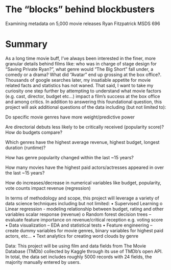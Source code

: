 # The “blocks” behind blockbusters
Examining metadata on 5,000 movie releases
Ryan Fitzpatrick 
MSDS 696

# Summary
As a long time movie buff, I’ve always been interested in the finer, more granular details behind films like: who was in charge of stage design for “Saving Private Ryan?”, what genre would “The Big Short” fall under, a comedy or a drama? What did “Avatar” end up grossing at the box office?.  Thousands of google searches later, my insatiable appetite for movie related facts and statistics has not waned.  That said, I want to take my curiosity one step further by attempting to understand what movie factors (e.g. cast, director, budget etc…) impact a film’s success at the box office and among critics. In addition to answering this foundational question, this project will ask additional questions of the data including (but not limited to): 

Do specific movie genres have more weight/predictive power

Are directorial debuts less likely to be critically received (popularity score)? How do budgets compare?

Which genres have the highest average revenue, highest budget, longest duration (runtime)?

How has genre popularity changed within the last ~15 years?

How many movies have the highest paid actors/actresses appeared in over the last ~15 years?

How do increases/decrease in numerical variables like budget, popularity, vote counts impact revenue (regression)


In terms of methodology and scope, this project will leverage a variety of data science techniques including but not limited:
•	Supervised Learning
o	  Linear regression - modeling relationship between budget, rating and other variables scalar response (revenue)
o	  Random forest decision trees – evaluate feature importance on revenue/critical reception e.g. voting score
•	Data visualization – EDA and statistical tests
•	Feature engineering – create dummy variables for movie genres, binary variables for highest paid actors, etc…
•	Text analytics for creating word clouds by genre


Data: 
This project will be using film and data fields from The Movie Database (TMDb) collected by Kaggle through its use of TMDb’s open API. In total, the data set includes roughly 5000 records with 24 fields, the majority manually entered by users. 


